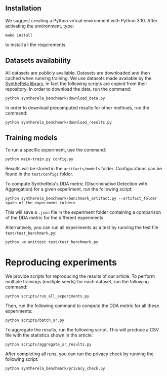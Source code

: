## Installation
We suggest creating a Python virtual environment with Python 3.10. After activating the environment, type:
```
make install
```
to install all the requirements.

## Datasets availability
All datasets are publicly available.
Datasets are downloaded and then cached when running training.
We use datasets made available by the [SyntheRela library](https://github.com/martinjurkovic/syntherela?tab=readme-ov-file), in fact the following scripts are copied from their repository.
In order to download the data, run the command:
```
python syntherela_benchmark/download_data.py
```
In order to download precomputed results for other methods, run the command:
```
python syntherela_benchmark/download_results.py
```

## Training models
To run a specific experiment, use the command:
```
python main-train.py config.py
```
Results will be stored in the `artifacts/models` folder. Configurations can be found in the `test/configs` folder.

To compute SyntheRela's DDA metric (Discriminative Detection with Aggregation) for a given experiment, run the following script:
```
python syntherela_benchmark/benchmark_artifact.py --artifact_folder <path_of_the_experiment_folder>
```
This will save a `.json` file in the experiment folder containing a comparison of the DDA metric for the different experiments.

Alternatively, you can run all experiments as a test by running the test file `test/test_benchmark.py`:
```
python -m unittest test/test_benchmark.py
```

# Reproducing experiments

We provide scripts for reproducing the results of our article. To perform multiple trainings (multiple seeds) for each dataset, run the following command:

```
python scripts/run_all_experiments.py
```

Then, run the following command to compute the DDA metric for all these experiments:

```
python scripts/batch_sr.py
```

To aggregate the results, run the following script. This will produce a CSV file with the statistics shown in the article:

```
python scripts/aggregate_sr_results.py
```

After completing all runs, you can run the privacy check by running the following script:
```
python syntherela_benchmark/privacy_check.py
```

